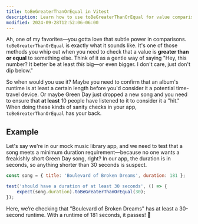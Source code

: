 ```yaml
---
title: toBeGreaterThanOrEqual in Vitest
description: Learn how to use toBeGreaterThanOrEqual for value comparisons.
modified: 2024-09-28T12:52:06-06:00
---
```


Ah, one of my favorites—you gotta love that subtle power in comparisons. `toBeGreaterThanOrEqual` is exactly what it sounds like. It's one of those methods you whip out when you need to check that a value is **greater than or equal** to something else. Think of it as a gentle way of saying "Hey, this number? It better be at least *this* big—or even bigger. I don't care, just don't dip below."

So when would you use it? Maybe you need to confirm that an album's runtime is at least a certain length before you'd consider it a potential time-travel device. Or maybe Green Day just dropped a new song and you need to ensure that **at least** 10 people have listened to it to consider it a "hit." When doing these kinds of sanity checks in your app, `toBeGreaterThanOrEqual` has your back.

## Example

Let's say we're in our mock music library app, and we need to test that a song meets a minimum duration requirement—because no one wants a freakishly short Green Day song, right? In our app, the duration is in seconds, so anything shorter than 30 seconds is suspect.

```javascript
const song = { title: 'Boulevard of Broken Dreams', duration: 181 };

test('should have a duration of at least 30 seconds', () => {
	expect(song.duration).toBeGreaterThanOrEqual(30);
});
```

Here, we’re checking that "Boulevard of Broken Dreams" has at least a 30-second runtime. With a runtime of 181 seconds, it passes! 🎉

```ts
```
